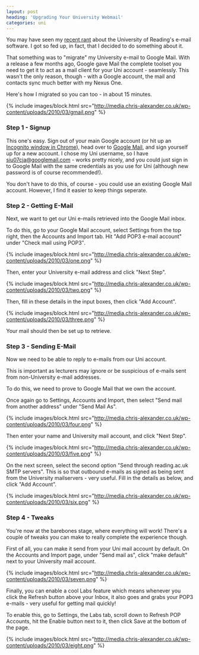 ```yaml
---
layout: post
heading: 'Upgrading Your University Webmail'
categories: uni
---
```


You may have seen my [recent rant](http://www.chris-alexander.co.uk/2405) about the University of Reading's e-mail software. I got so fed up, in fact, that I decided to do something about it.

That something was to "migrate" my University e-mail to Google Mail. With a release a few months ago, Google gave Mail the complete toolset you need to get it to act as a mail client for your Uni account - seamlessly. This wasn't the only reason, though - with a Google account, the mail and contacts sync much better with my Nexus One.

Here's how I migrated so you can too - in about 15 minutes.

{% include images/block.html src="http://media.chris-alexander.co.uk/wp-content/uploads/2010/03/gmail.png" %}

### Step 1 - Signup

This one's easy. Sign out of your main Google account (or hit up an [Incognito window in Chrome](http://www.google.com/support/chrome/bin/answer.py?hl=en&amp;answer=95464)), head over to [Google Mail](http://mail.google.com), and sign yourself up for a new account. I chose my Uni username, so I have siu07cja@googlemail.com - works pretty nicely, and you could just sign in to Google Mail with the same credentials as you use for Uni (although new password is of course recommended!).

You don't have to do this, of course - you could use an existing Google Mail account. However, I find it easier to keep things seperate.

### Step 2 - Getting E-Mail

Next, we want to get our Uni e-mails retrieved into the Google Mail inbox.

To do this, go to your Google Mail account, select Settings from the top right, then the Accounts and Import tab. Hit "Add POP3 e-mail account" under "Check mail using POP3″.

{% include images/block.html src="http://media.chris-alexander.co.uk/wp-content/uploads/2010/03/one.png" %}

Then, enter your University e-mail address and click "Next Step".

{% include images/block.html src="http://media.chris-alexander.co.uk/wp-content/uploads/2010/03/two.png" %}

Then, fill in these details in the input boxes, then click "Add Account".

{% include images/block.html src="http://media.chris-alexander.co.uk/wp-content/uploads/2010/03/three.png" %}

Your mail should then be set up to retrieve.

### Step 3 - Sending E-Mail

Now we need to be able to reply to e-mails from our Uni account.

This is important as lecturers may ignore or be suspicious of e-mails sent from non-University e-mail addresses.

To do this, we need to prove to Google Mail that we own the account.

Once again go to Settings, Accounts and Import, then select "Send mail from another address" under "Send Mail As".

{% include images/block.html src="http://media.chris-alexander.co.uk/wp-content/uploads/2010/03/four.png" %}

Then enter your name and University mail account, and click "Next Step".

{% include images/block.html src="http://media.chris-alexander.co.uk/wp-content/uploads/2010/03/five.png" %}

On the next screen, select the second option "Send through reading.ac.uk SMTP servers". This is so that outbound e-mails as signed as being sent from the University mailservers - very useful. Fill in the details as below, and click "Add Account".

{% include images/block.html src="http://media.chris-alexander.co.uk/wp-content/uploads/2010/03/six.png" %}

### Step 4 - Tweaks

You're now at the barebones stage, where everything will work! There's a couple of tweaks you can make to really complete the experience though.

First of all, you can make it send from your Uni mail account by default. On the Accounts and Import page, under "Send mail as", click "make default" next to your University mail account.

{% include images/block.html src="http://media.chris-alexander.co.uk/wp-content/uploads/2010/03/seven.png" %}

Finally, you can enable a cool Labs feature which means whenever you click the Refresh button above your Inbox, it also goes and grabs your POP3 e-mails - very useful for getting mail quickly!

To enable this, go to Settings, the Labs tab, scroll down to Refresh POP Accounts, hit the Enable button next to it, then click Save at the bottom of the page.

{% include images/block.html src="http://media.chris-alexander.co.uk/wp-content/uploads/2010/03/eight.png" %} 
